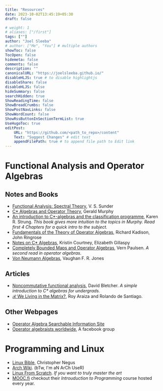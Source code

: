 ```yaml
---
title: "Resources"
date: 2023-10-02T13:45:19+05:30
draft: false

# weight: 1
# aliases: ["/first"]
tags: [""]
author: "Joel Sleeba"
# author: ["Me", "You"] # multiple authors
showToc: false
TocOpen: false
hidemeta: false
comments: false
description: ""
canonicalURL: "https://joelsleeba.github.io/"
disableHLJS: true # to disable highlightjs
disableShare: false
disableHLJS: false
hideSummary: false
searchHidden: true
ShowReadingTime: false
ShowBreadCrumbs: false
ShowPostNavLinks: false
ShowWordCount: false
ShowRssButtonInSectionTermList: true
UseHugoToc: true
editPost:
    URL: "https://github.com/<path_to_repo>/content"
    Text: "Suggest Changes" # edit text
    appendFilePath: true # to append file path to Edit link
---
```


# Functional Analysis and Operator Algebras

## Notes and Books
 - [Functional Analysis: Spectral Theory](https://www.imsc.res.in/~sunder/fa.pdf), V. S. Sunder
 - [C* Algebras and Operator Theory](https://g.co/kgs/jo2MVL), Gerald Murphy
 - [An introduction to C*-algebras and the classification programme](https://strung.me/karen/CStarIntroDraft.pdf), Karen R. Strung. _This book gives more intuition to the topics in Murphy. Read first 4 Chapters for a quick intro to the subject._
 - [Fundamentals of the Theory of Operator Algebras](https://g.co/kgs/tRvPCy), Richard Kadison, John Ringrose
 - [Notes on C* Algebras](https://users.math.msu.edu/users/banelson/conferences/GOALS/notes/Cstar_notes.pdf), Kristin Courtney, Elizabeth Gillaspy
 - [Completely Bounded Maps and Operator Algebras](https://www.cambridge.org/core/books/completely-bounded-maps-and-operator-algebras/47AF05B5F924ADE4FA30770B10050B76), Vern Paulsen. _A second read in operator algebras._
 - [Von Neumann Algebras](https://my.vanderbilt.edu/jonesvf/files/2020/10/vonNeumann2015.pdf), Vaughan F. R. Jones

## Articles
 - [Noncommutative functional analysis](https://www.math.uh.edu/~dblecher/canisius.pdf), David Bletcher. _A simple introduction to C* algebras for undergrads._
 - [$\mathcal{R}$ We Living in the Matrix?](https://www.ams.org/journals/notices/201908/rnoti-p1216.pdf), Roy Araiza and Rolando de Santiago.

## Other Webpages
 - [Operator Algebra Searchable Information Site](https://operatoralgebras.org/)
 - [Operator algebraists worldwide](https://www.facebook.com/groups/20353621173/), A facebook group


# Programming and Linux
 - [Linux Bible](https://g.co/kgs/SW5Jms), Christopher Negus
 - [Arch Wiki](https://wiki.archlinux.org/). (bTw, I'm aN ArCh UseR)
 - [Linux From Scratch](https://www.linuxfromscratch.org/). _If you want to truly master the art_
 - [MOOC.fi](https://www.mooc.fi/en) checkout their _Introuduction to Programming_ course hosted every year.
